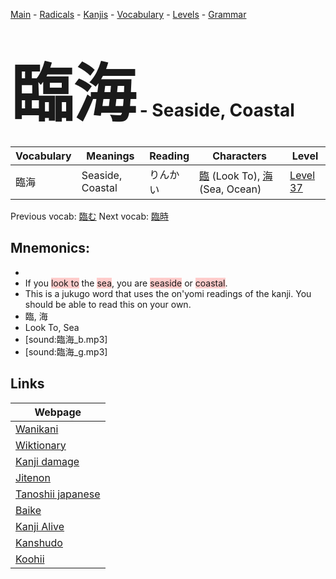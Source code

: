 <style> bigfont {font-size: 100px}</style>
[Main](../README.md) -
[Radicals](../radicals.md) -
[Kanjis](../kanjis.md) -
[Vocabulary](../vocabulary.md) -
[Levels](../levels.md) -
[Grammar](../grammar.md)
# <bigfont> 臨海</bigfont> - Seaside, Coastal 

| Vocabulary | Meanings | Reading | Characters | Level |
| --- | --- | --- | --- | --- |
| 臨海 | Seaside, Coastal | りんかい |  [臨](../kanjis/臨.md) (Look To), [海](../kanjis/海.md) (Sea, Ocean) | [Level 37](../levels/wk_level37.md) |

Previous vocab: [臨む](臨む.md) Next vocab: [臨時](臨時.md) 

## Mnemonics:

* 
* If you <span style="background-color:#ffcccb"> look to</span> the <span style="background-color:#ffcccb"> sea</span>, you are <span style="background-color:#ffcccb"> seaside</span> or <span style="background-color:#ffcccb"> coastal</span>.
* This is a jukugo word that uses the on'yomi readings of the kanji. You should be able to read this on your own.
* 臨, 海
* Look To, Sea
* [sound:臨海_b.mp3]
* [sound:臨海_g.mp3]


## Links 

| Webpage |
| --- |
| [Wanikani          ](https://www.wanikani.com/kanji/臨海) |
| [Wiktionary        ](https://en.wiktionary.org/wiki/臨海) |
| [Kanji damage      ](http://www.kanjidamage.com/kanji/search?utf8=✓&q=臨海) |
| [Jitenon           ](https://jitenon.com/kanji/臨海) |
| [Tanoshii japanese ](https://www.tanoshiijapanese.com/dictionary/kanji.cfm?k=臨海) |
| [Baike             ](https://baike.baidu.com/item/臨海) |
| [Kanji Alive       ](https://app.kanjialive.com/臨海) |
| [Kanshudo          ](https://www.kanshudo.com/searchmn?q=臨海) |
| [Koohii            ](https://kanji.koohii.com/study/kanji/臨海) |

